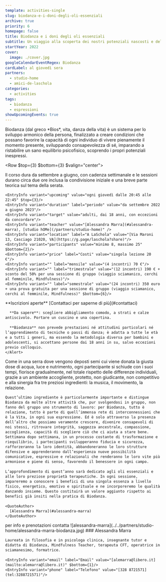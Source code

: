 ```yaml
---
template: activities-single
slug: biodanza-e-i-doni-degli-oli-essenziali
archive: true
priority: 6
homepage: false
title: Biodanza e i doni degli oli essenziali
subtitle: Un viaggio alla scoperta dei nostri potenziali nascosti e delle preziose proprietà degli oli essenziali
startYear: 2022
cover:
  image: ./cover.jpg
googleCalendarEventRegex: Biodanza
cardLabel: al giovedì sera
partners:
  - studio-home
  - amici-de-laschola
categories:
  - activities
tags:
  - biodanza
  - espressioni
showUpcomingEvents: true
---
```


<Row>
  <Col $initial $top={4}>
    Biodanza (dal greco *Bios*, vita, danza della vita) è un sistema per lo sviluppo armonico della persona, finalizzato a creare condizioni che possano favorire la capacità di ogni individuo di vivere pienamente il momento presente, sviluppando consapevolezza di sé, imparando a ristabilire un sano equilibrio psicofisico, scoprendo i propri potenziali inespressi.
  </Col>
</Row>

<Row $top={3} $bottom={3} $valign="center">
  <Col md={6}>
    Il corso dura da settembre a giugno, con cadenza settimanale e le sessioni durano circa due ore inclusa la condivisione iniziale e una breve parte teorica sul tema della serata.

    <EntryInfo variant="upcoming" value="ogni giovedì dalle 20:45 alle 22:45" $top={3}/>
    <EntryInfo variant="duration" label="periodo" value="da settembre 2022 a giugno 2023"/>
    <EntryInfo variant="target" value="adulti, dai 18 anni, con eccezioni da concordare"/>
    <EntryInfo variant="teacher" value="[Alessandra Marra](#alessandra-marra), [studio hOMe](/partners/studio-home)" />
    <EntryInfo variant="location" label="A LaSchola" value="[Via Maroni 13, Casciago 21020, VA](https://g.page/laschola?share)"/>
    <EntryInfo variant="participants" value="minimo 8, massimo 25" $bottom={2}/>
    <EntryInfo variant="price" label="Costi" value="singola lezione 20 €"/>
    <EntryInfo variant="" label="mensile" value="(4 incontri) 70 €"/>
    <EntryInfo variant="" label="trimestrale" value="(12 incontri) 190 € + sconto del 50% per una sessione di gruppo (viaggio sciamanico, cerchi al femminile, Mindfulness)"/>
    <EntryInfo variant="" label="semestrale" value="(24 incontri) 350 euro + una prova gratuita per una sessione di gruppo (viaggio sciamanico, cerchi al femminile, Mindfulness)" $bottom={6}/>
  </Col>
  <Col md={6}>
    <Alert $bottom={3} color="lilla">
      **Iscrizioni aperte** [Contattaci per saperne di più](#contattaci)

      **Da sapere**: scegliere abbigliamento comodo, a strati e calze antiscivolo. Portare un cuscino e una copertina.
      
      **Biodanza** non prevede prestazioni né attitudini particolari né l’apprendimento di tecniche o passi di danza; è adatta a tutte le età e a tutti i generi, ma essendo la metodologia diversa per bambini e adolescenti, si accettano persone dai 18 anni in su, salvo eccezioni previo colloquio.
    </Alert>
  </Col>
</Row>
<Row>
  <Col $columned>
    Come in una serra dove vengono deposti semi cui viene donata la giusta dose di acqua, luce e nutrimento, ogni partecipante si schiude con i suoi tempi, fiorisce gradualmente, nel totale rispetto delle differenze individuali, grazie a un ambiente accogliente, protetto, non giudicante, non competitivo e alla sinergia fra tre preziosi ingredienti: la musica, il movimento, la relazione.

    Quest’ultimo ingrediente è particolarmente importante e distingue Biodanza da molte altre attività che, pur svolgendosi in gruppo, non fanno del gruppo uno strumento di lavoro: per Biodanza, tutto è relazione, tutto è parte di quell’immensa rete di interconnessioni che è la Vita, in ogni sua espressione. Ed è solo attraverso la presenza dell’altro che possiamo veramente crescere, divenire consapevoli di noi stessi, ritrovare integrità, saggezza ancestrale, compassione, accoglienza, capacità di scegliere ciò che ci aiuta a stare bene. Settimana dopo settimana, in un processo costante di trasformazione e riequilibrio, i partecipanti svilupperanno fiducia e sicurezza, rafforzeranno la loro identità, abbandoneranno le loro strutture difensive e apprenderanno dall’esperienza nuove possibilità comunicative, espressive e relazionali che renderanno le loro vite più armoniose e piene di senso, favorendo il benessere in ogni campo.

    L’approfondimento di quest’anno sarà dedicato agli oli essenziali e alle loro preziose proprietà terapeutiche. In ogni sessione, impareremo a conoscere i benefici di una singola essenza a livello fisico, energetico, emotivo e spirituale e ne incorporeremo le qualità danzando insieme. Questo costituirà un valore aggiunto rispetto ai benefici già insiti nella pratica di Biodanza.

    <QuoteAuthor>
      [Alessandra Marra](#alessandra-marra)
    </QuoteAuthor>
  </Col>
</Row>
<Row $bottom={6}>
  <Col id="contattaci">
    <SectionTitle>per info e prenotazioni</SectionTitle>
    <SectionSubtitle>contatta</SectionSubtitle>
  </Col>
  <Col md={2}></Col>
  <Col xs={3} md={2}>
    <ImgRounded>
      ![alessandra-marra](../../partners/studio-home/alessandra-marra-biodanza.jpg)
    </ImgRounded>
  </Col>
  <Col xs={9} md={6}>
    ### Alessandra Marra

    Laureata in filosofia e in psicologa clinica, insegnante tutor e didatta di Biodanza, Mindfulness Teacher, terapeuta CFT, operatrice in sciamanesimo, formatrice.

    <EntryInfo variant="email" label="Email" value="[alemarra@libero.it](mailto:alemarra@libero.it)" $bottom={1}/>
    <EntryInfo variant="phone" label="Telefono" value="[328 8721571](tel:3288721571)"/>
  </Col>
</Row>